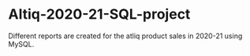 # Altiq-2020-21-SQL-project
Different reports are created for the atliq product sales in 2020-21 using MySQL.
